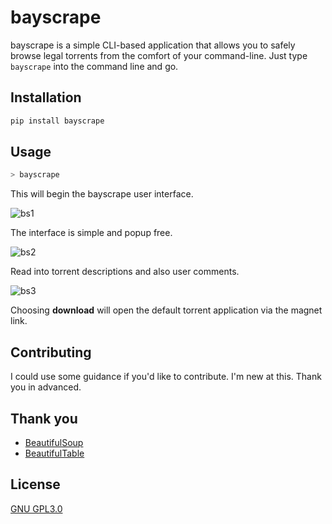 # bayscrape
bayscrape is a simple CLI-based application that allows you to safely browse legal torrents from the comfort of your command-line. Just type `bayscrape` into the command line and go.

## Installation

```bash
pip install bayscrape
```

## Usage

```bash
> bayscrape
```

This will begin the bayscrape user interface.

![bs1](https://i.imgur.com/uhIptOT.png)

The interface is simple and popup free.

![bs2](https://i.imgur.com/XqAiVsT.png)

Read into torrent descriptions and also user comments.

![bs3](https://i.imgur.com/Ex70SVu.png)

Choosing **download** will open the default torrent application via the magnet link.

## Contributing

I could use some guidance if you'd like to contribute. I'm new at this. Thank you in advanced.

## Thank you

* [BeautifulSoup](https://pypi.org/project/beautifulsoup4/)
* [BeautifulTable](https://github.com/pri22296/beautifultable)

## License
[GNU GPL3.0](https://choosealicense.com/licenses/gpl-3.0/)
